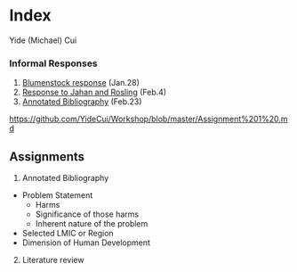 # Index

Yide (Michael) Cui

### Informal Responses

1. [Blumenstock response](https://yidecui.github.io/workshop/Blumenstock) (Jan.28)
2. [Response to Jahan and Rosling](https://yidecui.github.io/workshop/Response%20to%20Jahan%20and%20Rosling) (Feb.4)
3. [Annotated Bibliography](https://yidecui.github.io/workshop/Assignment%201%20) (Feb.23)

https://github.com/YideCui/Workshop/blob/master/Assignment%201%20.md

## Assignments

1. Annotated Bibliography
  - Problem Statement
    - Harms
    - Significance of those harms
    - Inherent nature of the problem
  - Selected LMIC or Region
  - Dimension of Human Development 
2. Literature review
